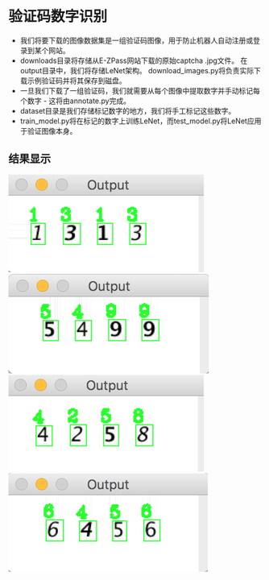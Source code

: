 # 验证码数字识别<br/>
*  我们将要下载的图像数据集是一组验证码图像，用于防止机器人自动注册或登录到某个网站。<br/>
*  downloads目录将存储从E-ZPass网站下载的原始captcha .jpg文件。 在output目录中，我们将存储LeNet架构。
download_images.py将负责实际下载示例验证码并将其保存到磁盘。<br/>
*  一旦我们下载了一组验证码，我们就需要从每个图像中提取数字并手动标记每个数字 - 这将由annotate.py完成。<br/>
*  dataset目录是我们存储标记数字的地方，我们将手工标记这些数字。<br/>
*  train_model.py将在标记的数字上训练LeNet，而test_model.py将LeNet应用于验证图像本身。<br/>
## 结果显示<br/>
![](https://github.com/czwinner/DeepLearning/blob/master/captcha_breaker/results/result_01.png)
![](https://github.com/czwinner/DeepLearning/blob/master/captcha_breaker/results/result_02.png)
![](https://github.com/czwinner/DeepLearning/blob/master/captcha_breaker/results/result_03.png)
![](https://github.com/czwinner/DeepLearning/blob/master/captcha_breaker/results/result_04.png)
